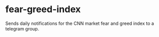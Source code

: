 # fear-greed-index
Sends daily notifications for the CNN market fear and greed index to a telegram group.
